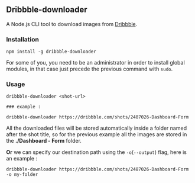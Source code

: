 ## Dribbble-downloader 
A Node.js CLI tool to download images from [Dribbble](https://dribbble.com/).

### Installation
```
npm install -g dribbble-downloader
```
For some of you, you need to be an administrator in order to install global modules, in that case just precede the previous command with ``sudo``.

### Usage 
```
dribbble-downloader <shot-url>

### example : 

dribbble-downloader https://dribbble.com/shots/2487026-Dashboard-Form

``` 
All the downloaded files will be stored automatically inside a folder named after the shot title, so for the previous example all the images are stored in the **./Dashboard - Form** folder.

**Or** we can specify our destination path using the ``-o``(``--output``) flag, here is an example : 
```
dribbble-downloader https://dribbble.com/shots/2487026-Dashboard-Form -o my-folder 
```
